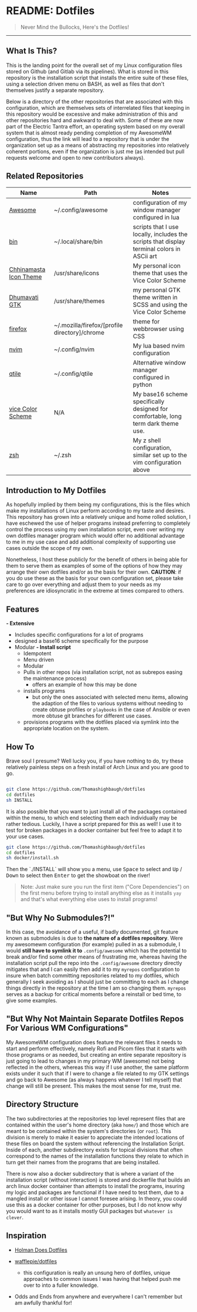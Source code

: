 # README: Dotfiles

> Never Mind the Bullocks, Here's the Dotfiles!

---

## What Is This?

This is the landing point for the overall set of my Linux configuration files stored on Github (and Gitlab via its pipelines). What is stored in this repository is the installation script that installs the entire suite of these files, using a selection driven menu on BASH, as well as files that don't themselves justify a separate repository.

Below is a directory of the other repositories that are associated with this configuration, which are themselves sets of interrelated files that keeping in this repository would be excessive and make administration of this and other repositories hard and awkward to deal with. Some of these are now part of the Electric Tantra effort, an operating system based on my overall system that is almost ready pending completion of my AwesomeWM configuration, thus the link will lead to a repository that is under the organization set up as a means of abstracting my repositories into relatively coherent portions, even if the organization is just me (as intended but pull requests welcome and open to new contributors always).

## Related Repositories

| Name                                                                                | Path                                          | Notes                                                                                      |
| ----------------------------------------------------------------------------------- | --------------------------------------------- | ------------------------------------------------------------------------------------------ |
| [Awesome](https://github.com/Thomashighbaugh/awesomewm)                             | ~/.config/awesome                             | configuration of my window manager configured in lua                                       |
| [bin](https://github.com/Thomashighbaugh/bin)                                       | ~/.local/share/bin                            | scripts that I use locally, includes the scripts that display terminal colors in ASCii art |
| [Chhinamasta Icon Theme](https://github.com/Thomashighbaugh/chhinamasta-icon-theme) | /usr/share/icons                              | My personal icon theme that uses the Vice Color Scheme                                     |
| [Dhumavati GTK](https://github.com/Thomashighbaugh/Dhumavati-Theme)                 | /usr/share/themes                             | my personal GTK theme written in SCSS and using the Vice Color Scheme                      |
| [firefox](https://github.com/Thomashighbaugh/firefox)                               | ~/.mozilla/firefox/[profile directory]/chrome | theme for webbrowser using CSS                                                             |
| [nvim](https://github.com/Thomashighbaugh/nvim)                                     | ~/.config/nvim                                | My lua based nvim configuration                                                            |
| [qtile](https://github.com/Thomashighbaugh/qtile)                                   | ~/.config/qtile                               | Alternative window manager configured in python                                            |
| [vice Color Scheme](https://github.com/Thomashighbaugh/base16-vice-scheme)          | N/A                                           | My base16 scheme specifically designed for comfortable, long term dark theme use.          |
| [zsh](https://github.com/Thomashighbaugh/zsh)                                       | ~/.zsh                                        | My z shell configuration, similar set up to the vim configuration above                    |

## Introduction to My Dotfiles

As hopefully implied by them being my configurations, this is the files which make my installations of Linux perform according to my taste and desires. This repository has grown into a relatively unique and home rolled solution, I have eschewed the use of helper programs instead preferring to completely control the process using my own installation script, even over writing my own dotfiles manager program which would offer no additional advantage to me in my use case and add additional complexity of supporting use cases outside the scope of my own.

Nonetheless, I host these publicly for the benefit of others in being able for them to serve them as examples of some of the options of how they may arrange their own dotfiles and/or as the basis for their own. **CAUTION**: if you do use these as the basis for your own configuration set, please take care to go over everything and adjust them to your needs as my preferences are idiosyncratic in the extreme at times compared to others.

## Features

**- Extensive**

- Includes specific configurations for a lot of programs
- designed a base16 scheme specifically for the purpose
- Modular
  **- Install script**
  - Idempotent
  - Menu driven
  - Modular
  - Pulls in other repos (via installation script, not as subrepos easing the maintenance process)
    - offers an example of how this may be done
  - installs programs
    - but only the ones associated with selected menu items, allowing the adaption of the files to various systems without needing to create obtuse profiles or `playbooks` in the case of Ansible or even more obtuse git branches for different use cases.
  - provisions programs with the dotfiles placed via symlink into the appropriate location on the system.

## How To

Brave soul I presume? Well lucky you, if you have nothing to do, try these relatively painless steps on a fresh install of Arch Linux and you are good to go.

```bash

git clone https://github.com/Thomashighbaugh/dotfiles
cd dotfiles
sh INSTALL

```

It is also possible that you want to just install all of the packages contained within the menu, to which end selecting them each individually may be rather tedious. Luckily, I have a script prepared for this as well! I use it to test for broken packages in a docker container but feel free to adapt it to your use cases.

```bash
git clone https://github.com/Thomashighbaugh/dotfiles
cd dotfiles
sh docker/install.sh
```

<p>Then the `./INSTALL` will show you a menu, use <kbd>Space</kbd> to select and <kbd>Up</kbd> / <kbd>Down</kbd> to select then <kbd>Enter</kbd> to get the showboat on the river!</p>

> Note: Just make sure you run the first item ("Core Dependencies") on the first menu before trying to install anything else as it installs `yay` and that's what everything else uses to install programs!

## "But Why No Submodules?!"

In this case, the avoidance of a useful, if badly documented, git feature known as submodules is due to **the nature of a dotfiles repository**. Were my awesomewm configuration (for example) pulled in as a submodule, I would **still have to symlink it to** `.config/awesome` which has the potential to break and/or find some other means of frustrating me, whereas having the installation script pull the repo into the `.config/awesome` directory directly mitigates that and I can easily then add it to my `myrepos` configuration to insure when batch committing repositories related to my dotfiles, which generally I seek avoiding as I should just be committing to each as I change things directly in the repository at the time I am so changing them. `myrepos` serves as a backup for critical moments before a reinstall or bed time, to give some examples.

## "But Why Not Maintain Separate Dotfiles Repos For Various WM Configurations"

My AwesomeWM configuration does feature the relevant files it needs to start and perform effectively, namely Rofi and Picom files that it starts with those programs or as needed, but creating an entire separate repository is just going to lead to changes in my primary WM (awesome) not being reflected in the others, whereas this way if I use another, the same platform exists under it such that if I were to change a file related to my GTK settings and go back to Awesome (as always happens whatever I tell myself) that change will still be present. This makes the most sense for me, trust me.

## Directory Structure

The two subdirectories at the repositories top level represent files that are contained within the user's home directory (aka `home/`) and those which are meant to be contained within the system's directories (or `root`). This division is merely to make it easier to appreciate the intended locations of these files on board the system without referencing the Installation Script. Inside of each, another subdirectory exists for topical divisions that often correspond to the names of the installation functions they relate to which in turn get their names from the programs that are being installed.

There is now also a docker subdirectory that is where a variant of the installation script (without interaction) is stored and dockerfile that builds an arch linux docker container than attempts to install the programs, insuring my logic and packages are functional if I have need to test them, due to a mangled install or other issue I cannot foresee arising. In theory, you could use this as a docker container for other purposes, but I do not know why you would want to as it installs mostly GUI packages but `whatever is clever`.

## Inspiration

- [Holman Does Dotfiles](https://github.com/holman/dotfiles)

- [wafflepie/dotfiles](https://github.com/wafflepie/dotfiles)

  - this configuration is really an unsung hero of dotfiles, unique approaches to common issues I was having that helped push me over to into a fuller knowledge.

- Odds and Ends from anywhere and everywhere I can't remember but am awfully thankful for!

